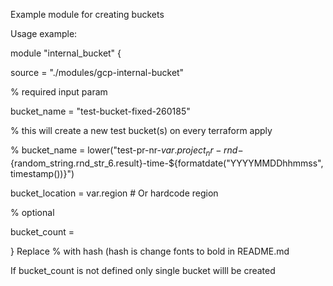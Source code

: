 Example module for creating buckets

Usage example:

module "internal_bucket" {

  source = "./modules/gcp-internal-bucket"
  
  % required input param
  
  bucket_name = "test-bucket-fixed-260185"
  
  % this will create a new test bucket(s) on every terraform apply
  
  % bucket_name = lower("test-pr-nr-${var.project_nr}-rnd-${random_string.rnd_str_6.result}-time-${formatdate("YYYYMMDDhhmmss", timestamp())}")
  
  bucket_location = var.region  # Or hardcode region
  
  % optional
  
  bucket_count = 
  
}
Replace % with hash (hash is change fonts to bold in README.md

If bucket_count is not defined only single bucket willl be created

